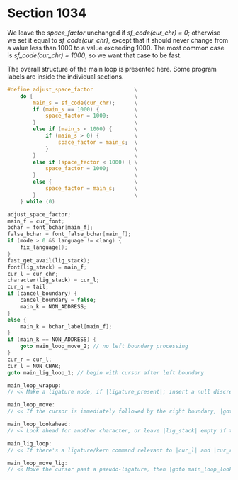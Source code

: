 # Section 1034

We leave the *space_factor* unchanged if *sf_code(cur_chr) = 0*;
otherwise we set it equal to *sf_code(cur_chr)*, except that it should never change from a value less than 1000 to a value exceeding 1000.
The most common case is *sf_code(cur_chr) = 1000*, so we want that case to be fast.

The overall structure of the main loop is presented here.
Some program labels are inside the individual sections.

```c include/builder.h
#define adjust_space_factor             \
    do {                                \
        main_s = sf_code(cur_chr);      \
        if (main_s == 1000) {           \
            space_factor = 1000;        \
        }                               \
        else if (main_s < 1000) {       \
            if (main_s > 0) {           \
                space_factor = main_s;  \
            }                           \
        }                               \
        else if (space_factor < 1000) { \
            space_factor = 1000;        \
        }                               \
        else {                          \
            space_factor = main_s;      \
        }                               \
    } while (0)
```

```c << Append character |cur_chr| and the following characters (if any) to the current hlist in the current font; |goto reswitch| when a non-character has been fetched >>=
adjust_space_factor;
main_f = cur_font;
bchar = font_bchar[main_f];
false_bchar = font_false_bchar[main_f];
if (mode > 0 && language != clang) {
    fix_language();
}
fast_get_avail(lig_stack);
font(lig_stack) = main_f;
cur_l = cur_chr;
character(lig_stack) = cur_l;
cur_q = tail;
if (cancel_boundary) {
    cancel_boundary = false;
    main_k = NON_ADDRESS;
}
else {
    main_k = bchar_label[main_f];
}
if (main_k == NON_ADDRESS) {
    goto main_loop_move_2; // no left boundary processing
}
cur_r = cur_l;
cur_l = NON_CHAR;
goto main_lig_loop_1; // begin with cursor after left boundary

main_loop_wrapup:
// << Make a ligature node, if |ligature_present|; insert a null discretionary, if appropriate >>

main_loop_move:
// << If the cursor is immediately followed by the right boundary, |goto reswitch|; if it's followed by an invalid character, |goto big_switch|; otherwise move the cursor one step to the right and |goto main_lig_loop| >>

main_loop_lookahead:
// << Look ahead for another character, or leave |lig_stack| empty if there's none there >>

main_lig_loop:
// << If there's a ligature/kern command relevant to |cur_l| and |cur_r|, adjust the text appropriately; exit to |main_loop_wrapup| >>

main_loop_move_lig:
// << Move the cursor past a pseudo-ligature, then |goto main_loop_lookahead| or |main_lig_loop| >>
```
